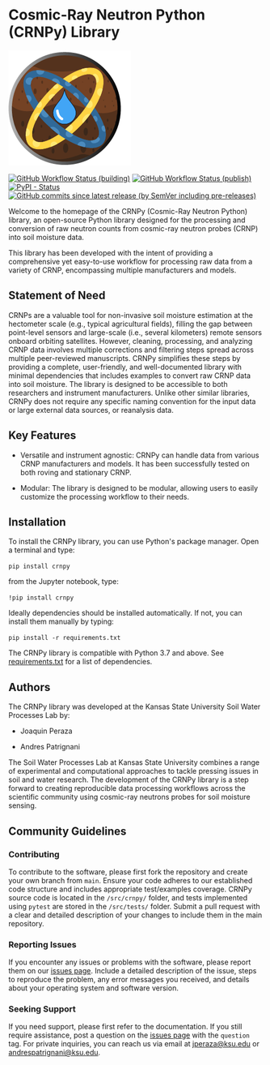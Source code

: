 # Cosmic-Ray Neutron Python (CRNPy) Library

![CRNPy logo](img/logo/crnpy-logo.png)

[![GitHub Workflow Status (building)](https://img.shields.io/github/actions/workflow/status/soilwater/crnpy/python-package.yml)](https://github.com/soilwater/crnpy/actions/workflows/python-package.yml)
[![GitHub Workflow Status (publish)](https://img.shields.io/github/actions/workflow/status/soilwater/crnpy/python-publish.yml?label=publish)](https://github.com/soilwater/crnpy/actions/workflows/python-publish.yml)
[![PyPI - Status](https://img.shields.io/pypi/v/crnpy)](https://pypi.org/project/crnpy/)
[![GitHub commits since latest release (by SemVer including pre-releases)](https://img.shields.io/github/commits-since/soilwater/crnpy/latest/main)](https://github.com/soilwater/crnpy)

Welcome to the homepage of the CRNPy (Cosmic-Ray Neutron Python) library, an open-source Python library designed for the processing and conversion of raw neutron counts from cosmic-ray neutron probes (CRNP) into soil moisture data.

This library has been developed with the intent of providing a comprehensive yet easy-to-use workflow for processing raw data from a variety of CRNP, encompassing multiple manufacturers and models.

## Statement of Need
CRNPs are a valuable tool for non-invasive soil moisture estimation at the hectometer scale (e.g., typical agricultural fields), filling the gap between point-level sensors and large-scale (i.e., several kilometers) remote sensors onboard orbiting satellites. However, cleaning, processing, and analyzing CRNP data involves multiple corrections and filtering steps spread across multiple peer-reviewed manuscripts. CRNPy simplifies these steps by providing a complete, user-friendly, and well-documented library with minimal dependencies that includes examples to convert raw CRNP data into soil moisture. The library is designed to be accessible to both researchers and instrument manufacturers. Unlike other similar libraries, CRNPy does not require any specific naming convention for the input data or large external data sources, or reanalysis data.

## Key Features
- Versatile and instrument agnostic: CRNPy can handle data from various CRNP manufacturers and models. It has been successfully tested on both roving and stationary CRNP.

- Modular: The library is designed to be modular, allowing users to easily customize the processing workflow to their needs.



## Installation
To install the CRNPy library, you can use Python's package manager. Open a terminal and type:

```pip install crnpy```

from the Jupyter notebook, type:

```!pip install crnpy```

Ideally dependencies should be installed automatically. If not, you can install them manually by typing:

```pip install -r requirements.txt```

The CRNPy library is compatible with Python 3.7 and above.
See [requirements.txt](https://github.com/soilwater/crnpy/blob/main/requirements.txt) for a list of dependencies.

## Authors

The CRNPy library was developed at the Kansas State University Soil Water Processes Lab by:

- Joaquin Peraza

- Andres Patrignani

The Soil Water Processes Lab at Kansas State University combines a range of experimental and computational approaches to tackle pressing issues in soil and water research. The development of the CRNPy library is a step forward to creating reproducible data processing workflows across the scientific community using cosmic-ray neutrons probes for soil moisture sensing. 


## Community Guidelines

### Contributing
To contribute to the software, please first fork the repository and create your own branch from `main`. Ensure your code adheres to our established code structure and includes appropriate test/examples coverage. CRNPy source code is located in the `/src/crnpy/` folder, and tests implemented using `pytest` are stored in the `/src/tests/` folder. Submit a pull request with a clear and detailed description of your changes to include them in the main repository.

### Reporting Issues
If you encounter any issues or problems with the software, please report them on our [issues page](https://github.com/soilwater/crnpy/issues). Include a detailed description of the issue, steps to reproduce the problem, any error messages you received, and details about your operating system and software version.

### Seeking Support
If you need support, please first refer to the documentation. If you still require assistance, post a question on the [issues page](https://github.com/soilwater/crnpy/issues) with the `question` tag. For private inquiries, you can reach us via email at jperaza@ksu.edu or andrespatrignani@ksu.edu.


